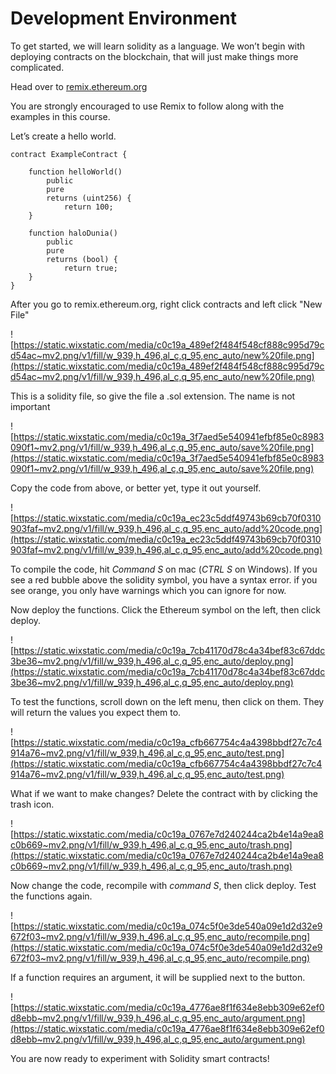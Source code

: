 # Development Environment

To get started, we will learn solidity as a language. We won’t begin with deploying contracts on the blockchain, that will just make things more complicated.

Head over to [remix.ethereum.org](https://remix.ethereum.org/)

You are strongly encouraged to use Remix to follow along with the examples in this course.

Let’s create a hello world.
    
```solidity
contract ExampleContract {

    function helloWorld() 
        public 
        pure 
        returns (uint256) {
            return 100;
    }

    function haloDunia() 
        public 
        pure 
        returns (bool) {
            return true;
    }
}
```
    
After you go to remix.ethereum.org, right click contracts and left click "New File"

![https://static.wixstatic.com/media/c0c19a_489ef2f484f548cf888c995d79cd54ac~mv2.png/v1/fill/w_939,h_496,al_c,q_95,enc_auto/new%20file.png](https://static.wixstatic.com/media/c0c19a_489ef2f484f548cf888c995d79cd54ac~mv2.png/v1/fill/w_939,h_496,al_c,q_95,enc_auto/new%20file.png)

This is a solidity file, so give the file a .sol extension. The name is not important

![https://static.wixstatic.com/media/c0c19a_3f7aed5e540941efbf85e0c8983090f1~mv2.png/v1/fill/w_939,h_496,al_c,q_95,enc_auto/save%20file.png](https://static.wixstatic.com/media/c0c19a_3f7aed5e540941efbf85e0c8983090f1~mv2.png/v1/fill/w_939,h_496,al_c,q_95,enc_auto/save%20file.png)

Copy the code from above, or better yet, type it out yourself.

![https://static.wixstatic.com/media/c0c19a_ec23c5ddf49743b69cb70f0310903faf~mv2.png/v1/fill/w_939,h_496,al_c,q_95,enc_auto/add%20code.png](https://static.wixstatic.com/media/c0c19a_ec23c5ddf49743b69cb70f0310903faf~mv2.png/v1/fill/w_939,h_496,al_c,q_95,enc_auto/add%20code.png)

To compile the code, hit *Command S* on mac (*CTRL S* on Windows). If you see a red bubble above the solidity symbol, you have a syntax error. if you see orange, you only have warnings which you can ignore for now.

Now deploy the functions. Click the Ethereum symbol on the left, then click deploy.

![https://static.wixstatic.com/media/c0c19a_7cb41170d78c4a34bef83c67ddc3be36~mv2.png/v1/fill/w_939,h_496,al_c,q_95,enc_auto/deploy.png](https://static.wixstatic.com/media/c0c19a_7cb41170d78c4a34bef83c67ddc3be36~mv2.png/v1/fill/w_939,h_496,al_c,q_95,enc_auto/deploy.png)

To test the functions, scroll down on the left menu, then click on them. They will return the values you expect them to.

![https://static.wixstatic.com/media/c0c19a_cfb667754c4a4398bbdf27c7c4914a76~mv2.png/v1/fill/w_939,h_496,al_c,q_95,enc_auto/test.png](https://static.wixstatic.com/media/c0c19a_cfb667754c4a4398bbdf27c7c4914a76~mv2.png/v1/fill/w_939,h_496,al_c,q_95,enc_auto/test.png)

What if we want to make changes? Delete the contract with by clicking the trash icon.

![https://static.wixstatic.com/media/c0c19a_0767e7d240244ca2b4e14a9ea8c0b669~mv2.png/v1/fill/w_939,h_496,al_c,q_95,enc_auto/trash.png](https://static.wixstatic.com/media/c0c19a_0767e7d240244ca2b4e14a9ea8c0b669~mv2.png/v1/fill/w_939,h_496,al_c,q_95,enc_auto/trash.png)

Now change the code, recompile with *command S*, then click deploy. Test the functions again.

![https://static.wixstatic.com/media/c0c19a_074c5f0e3de540a09e1d2d32e9672f03~mv2.png/v1/fill/w_939,h_496,al_c,q_95,enc_auto/recompile.png](https://static.wixstatic.com/media/c0c19a_074c5f0e3de540a09e1d2d32e9672f03~mv2.png/v1/fill/w_939,h_496,al_c,q_95,enc_auto/recompile.png)

If a function requires an argument, it will be supplied next to the button.

![https://static.wixstatic.com/media/c0c19a_4776ae8f1f634e8ebb309e62ef0d8ebb~mv2.png/v1/fill/w_939,h_496,al_c,q_95,enc_auto/argument.png](https://static.wixstatic.com/media/c0c19a_4776ae8f1f634e8ebb309e62ef0d8ebb~mv2.png/v1/fill/w_939,h_496,al_c,q_95,enc_auto/argument.png)

You are now ready to experiment with Solidity smart contracts!
